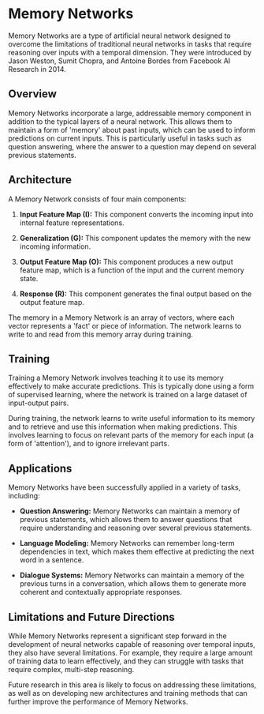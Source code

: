 # Memory Networks

Memory Networks are a type of artificial neural network designed to overcome the limitations of traditional neural networks in tasks that require reasoning over inputs with a temporal dimension. They were introduced by Jason Weston, Sumit Chopra, and Antoine Bordes from Facebook AI Research in 2014.

## Overview

Memory Networks incorporate a large, addressable memory component in addition to the typical layers of a neural network. This allows them to maintain a form of 'memory' about past inputs, which can be used to inform predictions on current inputs. This is particularly useful in tasks such as question answering, where the answer to a question may depend on several previous statements.

## Architecture

A Memory Network consists of four main components:

1. **Input Feature Map (I):** This component converts the incoming input into internal feature representations.

2. **Generalization (G):** This component updates the memory with the new incoming information.

3. **Output Feature Map (O):** This component produces a new output feature map, which is a function of the input and the current memory state.

4. **Response (R):** This component generates the final output based on the output feature map.

The memory in a Memory Network is an array of vectors, where each vector represents a 'fact' or piece of information. The network learns to write to and read from this memory array during training.

## Training

Training a Memory Network involves teaching it to use its memory effectively to make accurate predictions. This is typically done using a form of supervised learning, where the network is trained on a large dataset of input-output pairs.

During training, the network learns to write useful information to its memory and to retrieve and use this information when making predictions. This involves learning to focus on relevant parts of the memory for each input (a form of 'attention'), and to ignore irrelevant parts.

## Applications

Memory Networks have been successfully applied in a variety of tasks, including:

- **Question Answering:** Memory Networks can maintain a memory of previous statements, which allows them to answer questions that require understanding and reasoning over several previous statements.

- **Language Modeling:** Memory Networks can remember long-term dependencies in text, which makes them effective at predicting the next word in a sentence.

- **Dialogue Systems:** Memory Networks can maintain a memory of the previous turns in a conversation, which allows them to generate more coherent and contextually appropriate responses.

## Limitations and Future Directions

While Memory Networks represent a significant step forward in the development of neural networks capable of reasoning over temporal inputs, they also have several limitations. For example, they require a large amount of training data to learn effectively, and they can struggle with tasks that require complex, multi-step reasoning.

Future research in this area is likely to focus on addressing these limitations, as well as on developing new architectures and training methods that can further improve the performance of Memory Networks.
